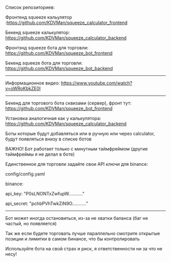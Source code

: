Список репозиториев:

Фронтенд squeeze кальулятор :https://github.com/KDVMan/squeeze_calculator_frontend

Бекенд squeeze калькулятор: https://github.com/KDVMan/squeeze_calculator_backend

Фронтэнд squeeze бота для торговли: https://github.com/KDVMan/squeeze_bot_frontend

Бекенд squeeze бота для торговли: https://github.com/KDVMan/squeeze_bot_backend

----

Информационное видео: https://www.youtube.com/watch?v=oWRoKbkZE0I

----

Бекенд для торгового бота сквизами (сервер), фронт тут: https://github.com/KDVMan/squeeze_bot_frontend

Установка аналогичная как у калькулятора: https://github.com/KDVMan/squeeze_calculator_backend

Боты которые будут добавляться или в ручную или через calculator, будут появляться внизу в списке ботов

ВАЖНО! Бот работает только с минутным таймфреймом (другие таймфреймы я не делал в боте)

Единственное для торговли задайте свои API ключи для binance:

config/config.yaml

binance:

api_key: "P0sLNONTxZwfupW..........."

api_secret: "pchbPVhTwkZiN9O..........."

----

Бот может иногда остановиться, из-за не хватки баланса (баг не частый, но появляется)

Так же если будете торговать лучше параллельно смотрите открытые позиции и лимитки в самом бинансе, что бы контролировать

Используйте бота на свой страх и риск, я ответственности ни за что не несу!